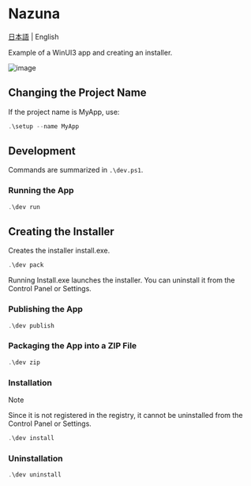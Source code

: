 # Nazuna
[日本語](README.md) | English

Example of a WinUI3 app and creating an installer.

![image](https://github.com/user-attachments/assets/ae07aa17-48c2-46d9-a1e8-2c0ff4810034)

## Changing the Project Name
If the project name is MyApp, use:

```ps1
.\setup --name MyApp
```

## Development
Commands are summarized in `.\dev.ps1`.

### Running the App
```ps1
.\dev run
```

## Creating the Installer
Creates the installer install.exe.

```ps1
.\dev pack
```

Running Install.exe launches the installer. You can uninstall it from the Control Panel or Settings.

### Publishing the App
```ps1
.\dev publish
```

### Packaging the App into a ZIP File
```ps1
.\dev zip
```

### Installation

> [!NOTE]
> Since it is not registered in the registry, it cannot be uninstalled from the Control Panel or Settings.

```ps1
.\dev install
```

### Uninstallation
```ps1
.\dev uninstall
```